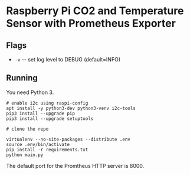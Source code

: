 # Raspberry Pi CO2 and Temperature Sensor with Prometheus Exporter

## Flags

 * ``-v`` -- set log level to DEBUG (default=INFO)

## Running

You need Python 3.

```
# enable i2c using raspi-config
apt install -y python3-dev python3-venv i2c-tools
pip3 install --upgrade pip
pip3 install --upgrade setuptools

# clone the repo

virtualenv --no-site-packages --distribute .env
source .env/bin/activate
pip install -r requirements.txt
python main.py
```

The default port for the Promtheus HTTP server is 8000.

